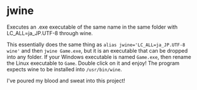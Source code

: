 # jwine

Executes an .exe executable of the same name in the same folder with LC_ALL=ja_JP.UTF-8 through wine.

This essentially does the same thing as `alias jwine='LC_ALL=ja_JP.UTF-8 wine'` and then `jwine Game.exe`, but it is an executable that can be dropped into any folder. If your Windows executable is named `Game.exe`, then rename the Linux executable to `Game`. Double click on it and enjoy! The program expects wine to be installed into `/usr/bin/wine`.

I've poured my blood and sweat into this project!
